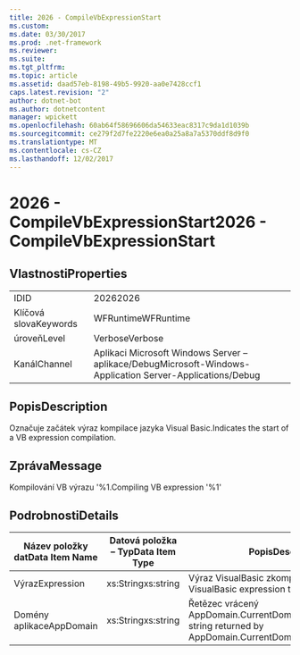 ```yaml
---
title: 2026 - CompileVbExpressionStart
ms.custom: 
ms.date: 03/30/2017
ms.prod: .net-framework
ms.reviewer: 
ms.suite: 
ms.tgt_pltfrm: 
ms.topic: article
ms.assetid: daad57eb-8198-49b5-9920-aa0e7428ccf1
caps.latest.revision: "2"
author: dotnet-bot
ms.author: dotnetcontent
manager: wpickett
ms.openlocfilehash: 60ab64f58696606da54633eac8317c9da1d1039b
ms.sourcegitcommit: ce279f2d7fe2220e6ea0a25a8a7a5370ddf8d9f0
ms.translationtype: MT
ms.contentlocale: cs-CZ
ms.lasthandoff: 12/02/2017
---
```

# <a name="2026---compilevbexpressionstart"></a><span data-ttu-id="39914-102">2026 - CompileVbExpressionStart</span><span class="sxs-lookup"><span data-stu-id="39914-102">2026 - CompileVbExpressionStart</span></span>
## <a name="properties"></a><span data-ttu-id="39914-103">Vlastnosti</span><span class="sxs-lookup"><span data-stu-id="39914-103">Properties</span></span>  
  
|||  
|-|-|  
|<span data-ttu-id="39914-104">ID</span><span class="sxs-lookup"><span data-stu-id="39914-104">ID</span></span>|<span data-ttu-id="39914-105">2026</span><span class="sxs-lookup"><span data-stu-id="39914-105">2026</span></span>|  
|<span data-ttu-id="39914-106">Klíčová slova</span><span class="sxs-lookup"><span data-stu-id="39914-106">Keywords</span></span>|<span data-ttu-id="39914-107">WFRuntime</span><span class="sxs-lookup"><span data-stu-id="39914-107">WFRuntime</span></span>|  
|<span data-ttu-id="39914-108">úroveň</span><span class="sxs-lookup"><span data-stu-id="39914-108">Level</span></span>|<span data-ttu-id="39914-109">Verbose</span><span class="sxs-lookup"><span data-stu-id="39914-109">Verbose</span></span>|  
|<span data-ttu-id="39914-110">Kanál</span><span class="sxs-lookup"><span data-stu-id="39914-110">Channel</span></span>|<span data-ttu-id="39914-111">Aplikaci Microsoft Windows Server – aplikace/Debug</span><span class="sxs-lookup"><span data-stu-id="39914-111">Microsoft-Windows-Application Server-Applications/Debug</span></span>|  
  
## <a name="description"></a><span data-ttu-id="39914-112">Popis</span><span class="sxs-lookup"><span data-stu-id="39914-112">Description</span></span>  
 <span data-ttu-id="39914-113">Označuje začátek výraz kompilace jazyka Visual Basic.</span><span class="sxs-lookup"><span data-stu-id="39914-113">Indicates the start of a VB expression compilation.</span></span>  
  
## <a name="message"></a><span data-ttu-id="39914-114">Zpráva</span><span class="sxs-lookup"><span data-stu-id="39914-114">Message</span></span>  
 <span data-ttu-id="39914-115">Kompilování VB výrazu '%1.</span><span class="sxs-lookup"><span data-stu-id="39914-115">Compiling VB expression '%1'</span></span>  
  
## <a name="details"></a><span data-ttu-id="39914-116">Podrobnosti</span><span class="sxs-lookup"><span data-stu-id="39914-116">Details</span></span>  
  
|<span data-ttu-id="39914-117">Název položky dat</span><span class="sxs-lookup"><span data-stu-id="39914-117">Data Item Name</span></span>|<span data-ttu-id="39914-118">Datová položka – Typ</span><span class="sxs-lookup"><span data-stu-id="39914-118">Data Item Type</span></span>|<span data-ttu-id="39914-119">Popis</span><span class="sxs-lookup"><span data-stu-id="39914-119">Description</span></span>|  
|--------------------|--------------------|-----------------|  
|<span data-ttu-id="39914-120">Výraz</span><span class="sxs-lookup"><span data-stu-id="39914-120">Expression</span></span>|<span data-ttu-id="39914-121">xs:String</span><span class="sxs-lookup"><span data-stu-id="39914-121">xs:string</span></span>|<span data-ttu-id="39914-122">Výraz VisualBasic zkompilovat.</span><span class="sxs-lookup"><span data-stu-id="39914-122">The VisualBasic expression to compile.</span></span>|  
|<span data-ttu-id="39914-123">Domény aplikace</span><span class="sxs-lookup"><span data-stu-id="39914-123">AppDomain</span></span>|<span data-ttu-id="39914-124">xs:String</span><span class="sxs-lookup"><span data-stu-id="39914-124">xs:string</span></span>|<span data-ttu-id="39914-125">Řetězec vrácený AppDomain.CurrentDomain.FriendlyName.</span><span class="sxs-lookup"><span data-stu-id="39914-125">The string returned by AppDomain.CurrentDomain.FriendlyName.</span></span>|
